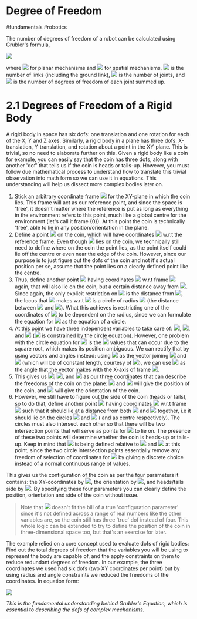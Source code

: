 # Degree of Freedom
#fundamentals #robotics

The number of degrees of freedom of a robot can be calculated using Grubler's formula,

<img src="https://latex.codecogs.com/svg.image?\text{dof}=m(N-1-J)+\sum_{i=1}^{J}f_i" />

where <img src="https://latex.codecogs.com/svg.image?m=3" /> for planar mechanisms and <img src="https://latex.codecogs.com/svg.image?m=6" /> for spatial mechanisms, <img src="https://latex.codecogs.com/svg.image?N" /> is the number of links (including the ground link), <img src="https://latex.codecogs.com/svg.image?J" /> is the number of joints, and <img src="https://latex.codecogs.com/svg.image?f_i" /> is the number of degrees of freedom of each joint summed up.

# 2.1 Degrees of Freedom of a Rigid Body
A rigid body in space has six dofs: one translation and one rotation for each of the X, Y and Z axes. Similarly, a rigid body in a plane has three dofs: X-translation, Y-translation, and rotation about a point in the XY-plane. This is trivial, so no need to elaborate further on this. Given a rigid body like a coin for example, you can easily say that the coin has three dofs, along with another 'dof' that tells us if the coin is heads or tails-up. However, you must follow due mathematical process to understand how to translate this trivial observation into math form so we can use it in equations. This understanding will help us dissect more complex bodies later on.

1. Stick an arbitrary coordinate frame <img src="https://latex.codecogs.com/svg.image?\{0\}" /> for the XY-plane in which the coin lies. This frame will act as our reference point, and since the space is 'free', it doesn't matter where the reference is put as long as everything in the environment refers to this point, much like a global centre for the environment (let's call it frame {0}). At this point the coin is technically 'free', able to lie in any position/orientation in the plane.
2. Define a point <img src="https://latex.codecogs.com/svg.image?A" /> on the coin, which will have coordinates <img src="https://latex.codecogs.com/svg.image?(x_a,y_b)" /> w.r.t the reference frame. Even though <img src="https://latex.codecogs.com/svg.image?A" /> lies on the coin, we technically still need to define where on the coin the point lies, as the point itself could lie off the centre or even near the edge of the coin. However, since our purpose is to just figure out the dofs of the coin and not it's actual position per se, assume that the point lies on a clearly defined point like the centre.
3. Thus, define another point <img src="https://latex.codecogs.com/svg.image?B" /> having coordinates <img src="https://latex.codecogs.com/svg.image?(x_b,y_b)" /> w.r.t frame <img src="https://latex.codecogs.com/svg.image?\{0\}" /> again, that will also lie on the coin, but a certain distance away from <img src="https://latex.codecogs.com/svg.image?A" />. Since again, the only explicit restriction on <img src="https://latex.codecogs.com/svg.image?B" /> is the distance from <img src="https://latex.codecogs.com/svg.image?A" />, the locus that <img src="https://latex.codecogs.com/svg.image?B" /> makes w.r.t <img src="https://latex.codecogs.com/svg.image?A" /> is a circle of radius <img src="https://latex.codecogs.com/svg.image?r_{ab}" /> (the distance between <img src="https://latex.codecogs.com/svg.image?A" /> and <img src="https://latex.codecogs.com/svg.image?B" />). What this achieves is restricting one of the coordinates of <img src="https://latex.codecogs.com/svg.image?B" /> to be dependent on the radius, since we can formulate the equation for <img src="https://latex.codecogs.com/svg.image?B" /> as the equation of a circle.
4. At this point we have three independent variables to take care of: <img src="https://latex.codecogs.com/svg.image?x_a" />, <img src="https://latex.codecogs.com/svg.image?y_a" />, and <img src="https://latex.codecogs.com/svg.image?x_b" /> (<img src="https://latex.codecogs.com/svg.image?y_b" /> is constrained by the circle equation). However, one problem with the circle equation for <img src="https://latex.codecogs.com/svg.image?B" /> is the <img src="https://latex.codecogs.com/svg.image?\pm&space;x" /> values that can occur due to the square root, which makes its position ambiguous. We can rectify that by using vectors and angles instead: using <img src="https://latex.codecogs.com/svg.image?\overrightarrow{AB}" /> as the vector joining <img src="https://latex.codecogs.com/svg.image?A" /> and <img src="https://latex.codecogs.com/svg.image?B" /> (which will be of constant length, courtesy of <img src="https://latex.codecogs.com/svg.image?r_{ab}" />), we can use <img src="https://latex.codecogs.com/svg.image?\phi_{ab}" /> as the angle that the vector makes with the X-axis of frame <img src="https://latex.codecogs.com/svg.image?\{0\}" />.
5. This gives us <img src="https://latex.codecogs.com/svg.image?x_a" />, <img src="https://latex.codecogs.com/svg.image?y_a" />, and <img src="https://latex.codecogs.com/svg.image?x_b" /> as our three coordinates that can describe the freedoms of the coin on the plane: <img src="https://latex.codecogs.com/svg.image?x_a" /> and <img src="https://latex.codecogs.com/svg.image?y_a" /> will give the position of the coin, and <img src="https://latex.codecogs.com/svg.image?\phi_{ab}" /> will give the orientation of the coin.
6. However, we still have to figure out the side of the coin (heads or tails), so to do that, define another point <img src="https://latex.codecogs.com/svg.image?C" /> having coordinates <img src="https://latex.codecogs.com/svg.image?(x_c,y_c)" /> w.r.t frame <img src="https://latex.codecogs.com/svg.image?\{0\}" /> such that it should lie at a distance from both <img src="https://latex.codecogs.com/svg.image?A" /> and <img src="https://latex.codecogs.com/svg.image?B" /> together, i.e it should lie on the circles <img src="https://latex.codecogs.com/svg.image?r_{ab}" /> and <img src="https://latex.codecogs.com/svg.image?r_{bc}" /> ( and as centre respectively). The circles must also intersect each other so that there will be two intersection points that will serve as points for <img src="https://latex.codecogs.com/svg.image?C" /> to lie on. The presence of these two points will determine whether the coin is heads-up or tails-up. Keep in mind that <img src="https://latex.codecogs.com/svg.image?C" /> is being defined relative to <img src="https://latex.codecogs.com/svg.image?A" /> and <img src="https://latex.codecogs.com/svg.image?B" /> at this point, since the two circle intersection points essentially remove any freedom of selection of coordinates for <img src="https://latex.codecogs.com/svg.image?C" /> by giving a discrete choice instead of a normal continuous range of values.

This gives us the configuration of the coin as per the four parameters it contains: the XY-coordinates by <img src="https://latex.codecogs.com/svg.image?(x_a,y_a)" />, the orientation by <img src="https://latex.codecogs.com/svg.image?\phi_{ab}" />, and heads/tails side by <img src="https://latex.codecogs.com/svg.image?C" />. By specifying these four parameters you can clearly define the position, orientation and side of the coin without issue.

>Note that <img src="https://latex.codecogs.com/svg.image?C" /> doesn't fit the bill of a true 'configuration parameter' since it's not defined across a range of real numbers like the other variables are, so the coin still has three 'true' dof instead of four. This whole logic can be extended to try to define the position of the coin in three-dimensional space too, but that's an exercise for later.

The example relied on a core concept used to evaluate dofs of rigid bodies: Find out the total degrees of freedom that the variables you will be using to represent the body are capable of, and the apply constraints on them to reduce redundant degrees of freedom. In our example, the three coordinates we used had six dofs (two XY coordinates per point) but by using radius and angle constraints we reduced the freedoms of the coordinates. In equation form:

<img src="https://latex.codecogs.com/svg.image?\text{dofs&space;=&space;(Total&space;freedoms&space;of&space;all&space;rigid&space;bodies)&space;-&space;(total&space;constraints&space;applied&space;on&space;those&space;rigid&space;bodies)}" /> 

*This is the fundamental understanding behind Grubler's Equation, which is essential to describing the dofs of complex mechanisms.*